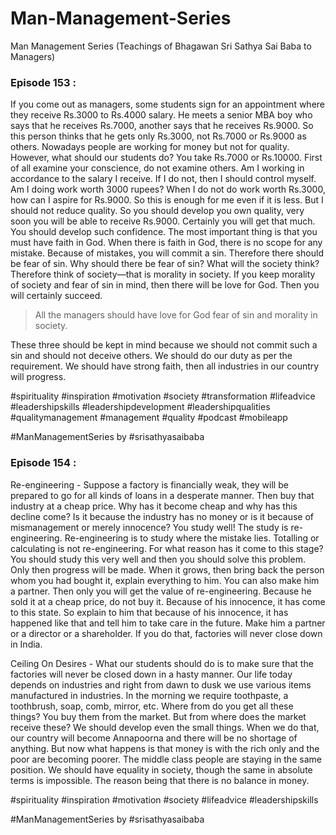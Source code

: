# Man-Management-Series
Man Management Series (Teachings of Bhagawan Sri Sathya Sai Baba to Managers)

### Episode 153 : 

If you come out as managers, some students sign for an appointment where they receive Rs.3000 to Rs.4000 salary. He meets a senior MBA boy who says that he receives Rs.7000, another says that he receives Rs.9000. So this person thinks that he gets only Rs.3000, not Rs.7000 or Rs.9000 as others. Nowadays people are working for money but not for quality. However, what should our students do? You take Rs.7000 or Rs.10000. First of all examine your conscience, do not examine others. Am I working in accordance to the salary I receive. If I do not, then I should control myself. Am I doing work worth 3000 rupees? When I do not do work worth Rs.3000, how can I aspire for Rs.9000. So this is enough for me even if it is less. But I should not reduce quality. So you should develop you own quality, very soon you will be able to receive Rs.9000. Certainly you will get that much. You should develop such confidence. The most important thing is that you must have faith in God. When there is faith in God, there is no scope for any mistake. Because of mistakes, you will commit a sin. Therefore there should be fear of sin. Why should there be fear of sin? What will the society think? Therefore think of society—that is morality in society. If you keep morality of society and fear of sin in mind, then there will be love for God. Then you will certainly succeed.  

> All the managers should have 
> love for God
> fear of sin and 
> morality in society. 
 
These three should be kept in mind because we should not commit such a sin and should not deceive others. We should do our duty as per the requirement. We should have strong faith, then all industries in our country will progress.  

 #spirituality #inspiration #motivation #society #transformation #lifeadvice #leadershipskills  #leadershipdevelopment #leadershipqualities  #qualitymanagement #management #quality #podcast #mobileapp

#ManManagementSeries by #srisathyasaibaba

### Episode 154 :

Re-engineering - Suppose a factory is financially weak, they will be prepared to go for all kinds of loans in a desperate manner. Then buy that industry at a cheap price. Why has it become cheap and why has this decline come? Is it because the industry has no money or is it because of mismanagement or merely innocence? You study well! The study is re-engineering. Re-engineering is to study where the mistake lies. Totalling or calculating is not re-engineering. For what reason has it come to this stage? You should study this very well and then you should solve this problem. Only then progress will be made. When it grows, then bring back the person whom you had bought it, explain everything to him. You can also make him a partner. Then only you will get the value of re-engineering. Because he sold it at a cheap price, do not buy it. Because of his innocence, it has come to this state. So explain to him that because of his innocence, it has happened like that and tell him to take care in the future. Make him a partner or a director or a shareholder. If you do that, factories will never close down in India.  

Ceiling On Desires -  What our students should do is to make sure that the factories will never be closed down in a hasty manner. Our life today depends on industries and right from dawn to dusk we use various items manufactured in industries. In the morning we require toothpaste, a toothbrush, soap, comb, mirror, etc. Where from do you get all these things? You buy them from the market. But from where does the market receive these? We should develop even the small things. When we do that, our country will become Annapoorna and there will be no shortage of anything. But now what happens is that money is with the rich only and the poor are becoming poorer. The middle class people are staying in the same position. We should have equality in society, though the same in absolute terms is impossible. The reason being that there is no balance in money.  

#spirituality #inspiration #motivation #society #lifeadvice 
#leadershipskills

#ManManagementSeries by #srisathyasaibaba

